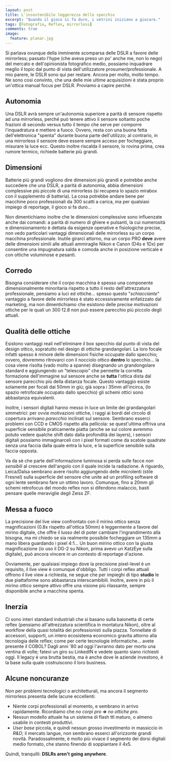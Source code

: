 ```yaml
---
layout: post
title: L'insostenibile leggerezza dello specchio
excerpt: "Quando il gioco si fa duro, i vetrini iniziano a giocare."
tags: [Fotografia, Reflex, mirrorless]
comments: true
image:
  feature: planar.jpg
---
```


Si parlava ovunque della imminente scomparsa delle DSLR a favore delle mirrorless; passato l'hype (che aveva preso un po' anche me, non lo nego) del mercato e dell'opinionista fotografico medio, possiamo inquadrare meglio il topic dal punto di vista dell'utilizzatore prosumer/professionale.
A mio parere, le DSLR sono qui per restare. Ancora per molto, molto tempo.
Ne sono così convinto, che una delle mie ultime acquisizioni è stata proprio un'ottica manual focus per DSLR.
Proviamo a capire perché.

## Autonomia
Una DSLR avrà sempre un'autonomia superiore a parità di sensore rispetto ad una mirrorless, perché può tenere attivo il sensore soltanto poche frazioni di secondo versus tutto il tempo che serve per comporre l'inquadratura e mettere a fuoco. Ovvero, resta con una buona fetta dell'elettronica "spenta" durante buona parte dell'utilizzo; al contrario, in una mirrorless il sensore deve essere sempre acceso per focheggiare, misurare la
luce ecc.
Questo inoltre riscalda il sensore, lo rovina prima, crea rumore termico, richiede batterie più grandi.

## Dimensioni
Batterie più grandi vogliono dire dimensioni più grandi e potrebbe anche succedere che una DSLR, a parità di autonomia, abbia dimensioni complessive più piccole di una mirrorless (si recupera lo spazio mirabox con il supplemento di batteria). La cosa potrebbe andare bene per macchine poco professionali da 300 scatti a carica, ma per qualsiasi impiego di reportage, il gioco si fa duro…

Non dimentichiamo inoltre che le dimensioni complessive sono influenzate anche dai comandi: a parità di
numero di ghiere e pulsanti, la cui numerosità e dimensionamento è dettata da esigenze operative e fisiologiche precise, non vedo particolari vantaggi dimensionali delle mirrorless su un corpo macchina professionale.
Inutile girarci attorno, ma un corpo PRO **deve** avere delle dimensioni simili alle attuali ammiraglie Nikon e Canon (D4s e 1Dx) per consentire una impugnatura salda e comoda anche in posizione verticale e con ottiche voluminose e pesanti.

## Corredo
Bisogna considerare che il corpo macchina è spesso una componente dimensionalmente minoritaria rispetto a tutto il resto dell'attrezzatura professionale, pensiamo a luci ed ottiche… spesso questo "*schiacciante*" vantaggio a favore delle mirrorless è stato eccessivamente enfatizzato dal marketing, ma non dimentichiamo che esistono delle precise motivazioni ottiche per le quali un 300 f2.8 non può essere parecchio più piccolo degli attuali.

## Qualità delle ottiche
Esistono vantaggi reali nell'eliminare il box specchio dal punto di vista del design ottico, sopratutto nel design di ottiche grandangolari. La loro focale infatti spesso è minore delle dimensioni fisiche occupate dallo specchio; ovvero, dovremmo ritrovarci con il nocciolo ottico **dentro** lo specchio… la cosa viene risolta (vado molto a spanne) disegnando un grandongolare standard e aggiungendo un "telescopio" che permette la corretta formazione dell'immagine sul sensore anche se **tutta** l'ottica dista dal sensore parecchio più della distanza focale. Questo vantaggio esiste solamente per focali dai 50mm in giù; già sopra i 35mm all'incirca, (lo spazio retrofocale occupato dallo specchio) gli schemi ottici sono abbastanza equivalenti.

Inoltre, i sensori digitali hanno messo in luce un limite dei grandangolari simmetrici: per ovvie motivazioni ottiche, i raggi ai bordi del circolo di copertura arrivano *parecchio* inclinati sul sensore. Sembrano esserci
problemi con CCD e CMOS rispetto alla pellicola: se quest'ultima offriva una superficie sensibile praticamente piatta (anche se sul colore avremmo potuto vedere qualche shift dato dalla profondità dei layers), i sensori digitali possiamo immaginarceli con i pixel formati come da scatole quadrate senza una faccia dalla quale entra la luce, e la superficie sensibile sulla faccia opposta. 

Va da sè che parte dell'informazione luminosa si perda sulle facce *non sensibili* al crescere dell'angolo con il quale incide la radiazione. A riguardo, Leica/Dalsa sembrano avere risolto aggiungendo delle microlenti (stile Fresnel) sulla superficie del sensore che unite ad un profiling software di ogni lente sembrano fare un ottimo lavoro. Comunque, fino a 20mm gli schemi retrofocus del mondo reflex non si difendono malaccio, basti pensare quelle meraviglie degli Zeiss ZF.

## Messa a fuoco
La precisione del live view confrontato con il mirino ottico senza magnificazioni (0.8x rispetto all'ottica 50mm) è leggermente a favore del mirino digitale, che offre il lusso del di poter cambiare l'ingrandimento alla bisogna, ma mi chiedo se sia realmente possibile focheggiare un 135mm a mano libera guardando i pixel 4:1… Un buon mirino ottico con la giusta magnificazione (io uso il DG-2 su Nikon, prima avevo un KatzEye sulla digitale), può ancora vincere in un contesto di reportage d'azione.

Ovviamente, per qualsiasi impiego dove la precisione pixel-level è un requisito, il live view è comunque d'obbligo.
Tutti i corpi reflex attuali offrono il live view a richiesta, ne segue che per impieghi di tipo **studio** le due piattaforme sono abbastanza interscambibili. Inoltre, avere in più il mirino ottico sempre attivo offre una visione più rilassante, sempre disponibile anche a macchina spenta.

## Inerzia
Ci sono interi standard industriali che si basano sulla baionetta di certe reflex (pensiamo all'attrezzatura scientifica in montatura Nikon), oltre al workflow della quasi totalità dei professionisti sulla piazza.
Tonnellate di accessori, supporti, un intero ecosistema economico gravita attorno alla tecnologia delle reflex; come per certe tecnologie informatiche… avete presente il COBOL? Dagli anni '80 ad oggi l'avranno dato per morto una ventina di volte; fatevi un giro su LinkedIN e vedete quanto siano richiesti oggi. Il legacy è una brutta bestia, ma è anche dove le aziende investono, è la base sulla quale costruiscono il loro business. 

## Alcune noncuranze
Non per problemi tecnologici o architetturali, ma ancora il segmento mirrorless presenta delle lacune eccellenti:

* Niente corpi professionali al momento, e sembrano in arrivo rapidamente. Ricordiamo che *no corpi pro* **=>** *no
  ottiche pro*.
* Nessun modello attuale ha un sistema di flash ttl maturo, o almeno usabile in contesti produttivi.
* *User base* piccola, e quindi nessun grosso investimento in massiccio in *R&D*; il mercato langue, non sembrano esserci all'orizzonte grandi novità. Paradossalmente, è molto più vivace il segmento dei dorsi digitali medio formato, che stanno finendo di soppiantare il 4x5.

Quindi, tranquilli: **DSLRs aren't going anywhere**.
